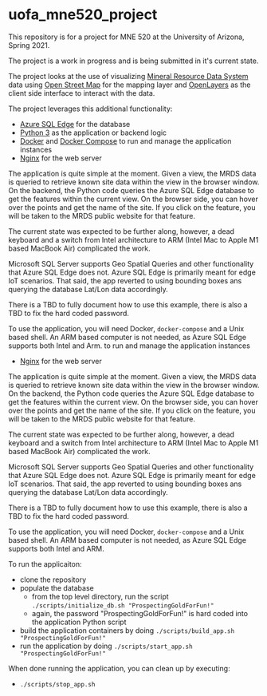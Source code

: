 # uofa_mne520_project

This repository is for a project for MNE 520 at the University of Arizona, Spring 2021.

The project is a work in progress and is being submitted in it's current state.

The project looks at the use of visualizing [Mineral Resource Data System](https://mrdata.usgs.gov/mrds/) data using
[Open Street Map](https://www.openstreetmap.org) for the mapping layer and [OpenLayers](https://openlayers.org/) as 
the client side interface to interact with the data.

The project leverages this additional functionality:

- [Azure SQL Edge](https://azure.microsoft.com/en-us/products/azure-sql/edge/) for the database
- [Python 3](https://www.python.org/) as the application or backend logic
- [Docker](https://docker.com/) and [Docker Compose](https://docs.docker.com/compose/) to run and manage the application instances
- [Nginx](https://www.nginx.com/) for the web server

The application is quite simple at the moment.  Given a view, the MRDS data is queried to retrieve known site data within the view 
in the browser window.  On the backend, the Python code queries the Azure SQL Edge database to get the features within the current
view.  On the browser side, you can hover over the points and get the name of the site.  If you click on the feature, you will be 
taken to the MRDS public website for that feature.

The current state was expected to be further along, however, a dead keyboard and a switch from Intel architecture to ARM (Intel Mac
to Apple M1 based MacBook Air) complicated the work.

Microsoft SQL Server supports Geo Spatial Queries and other functionality that Azure SQL Edge does not.  Azure SQL Edge is primarily
meant for edge IoT scenarios.  That said, the app reverted to using bounding boxes ans querying the database Lat/Lon data accordingly.

There is a TBD to fully document how to use this example, there is also a TBD to fix the hard coded password.

To use the application, you will need Docker, `docker-compose` and a Unix based shell.  An ARM based computer is not needed, as Azure
SQL Edge supports both Intel and Arm. to run and manage the application instances
- [Nginx](https://www.nginx.com/) for the web server

The application is quite simple at the moment.  Given a view, the MRDS data is queried to retrieve known site data within the view 
in the browser window.  On the backend, the Python code queries the Azure SQL Edge database to get the features within the current
view.  On the browser side, you can hover over the points and get the name of the site.  If you click on the feature, you will be 
taken to the MRDS public website for that feature.

The current state was expected to be further along, however, a dead keyboard and a switch from Intel architecture to ARM (Intel Mac
to Apple M1 based MacBook Air) complicated the work.

Microsoft SQL Server supports Geo Spatial Queries and other functionality that Azure SQL Edge does not.  Azure SQL Edge is primarily
meant for edge IoT scenarios.  That said, the app reverted to using bounding boxes ans querying the database Lat/Lon data accordingly.

There is a TBD to fully document how to use this example, there is also a TBD to fix the hard coded password.

To use the application, you will need Docker, `docker-compose` and a Unix based shell.  An ARM based computer is not needed, as Azure
SQL Edge supports both Intel and ARM.

To run the applicaiton:

- clone the repository
- populate the database
  - from the top level directory, run the script `./scripts/initialize_db.sh "ProspectingGoldForFun!"`
  - again, the password "ProspectingGoldForFun!" is hard coded into the application Python script
- build the application containers by doing `./scripts/build_app.sh "ProspectingGoldForFun!"`
- run the application by doing `./scripts/start_app.sh "ProspectingGoldForFun!"`

When done running the application, you can clean up by executing:

- `./scripts/stop_app.sh`
